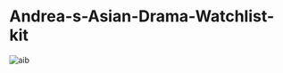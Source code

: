 # Andrea-s-Asian-Drama-Watchlist-kit
![aib](https://user-images.githubusercontent.com/99865483/155063437-63cd47bc-7612-40b5-8ed9-c7c53202d56c.jpg)
